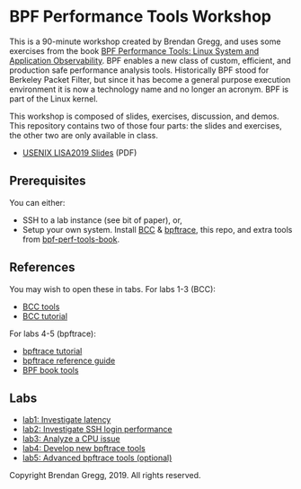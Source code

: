 # BPF Performance Tools Workshop

This is a 90-minute workshop created by Brendan Gregg, and uses some exercises from the book [BPF Performance Tools: Linux System and Application Observability](http://www.brendangregg.com/bpf-performance-tools-book.html). BPF enables a new class of custom, efficient, and production safe performance analysis tools. Historically BPF stood for Berkeley Packet Filter, but since it has become a general purpose execution environment it is now a technology name and no longer an acronym. BPF is part of the Linux kernel.

This workshop is composed of slides, exercises, discussion, and demos. This repository contains two of those four parts: the slides and exercises, the other two are only available in class.

- [USENIX LISA2019 Slides](LISA2019_BPF_Performance_Tools.pdf) (PDF)

## Prerequisites

You can either:

- SSH to a lab instance (see bit of paper), or,
- Setup your own system. Install [BCC](https://github.com/iovisor/bcc) & [bpftrace](https://github.com/iovisor/bpftrace), this repo, and extra tools from [bpf-perf-tools-book](https://github.com/brendangregg/bpf-perf-tools-book).

## References

You may wish to open these in tabs. For labs 1-3 (BCC):

- [BCC tools](https://github.com/iovisor/bcc#tools)
- [BCC tutorial](https://github.com/iovisor/bcc/blob/master/docs/tutorial.md)

For labs 4-5 (bpftrace):

- [bpftrace tutorial](https://github.com/iovisor/bpftrace/blob/master/docs/tutorial_one_liners.md)
- [bpftrace reference guide](https://github.com/iovisor/bpftrace/blob/master/docs/reference_guide.md)
- [BPF book tools](https://github.com/brendangregg/bpf-perf-tools-book#tools)

## Labs

- [lab1: Investigate latency](lab1.md)
- [lab2: Investigate SSH login performance](lab2.md)
- [lab3: Analyze a CPU issue](lab3.md)
- [lab4: Develop new bpftrace tools](lab4.md)
- [lab5: Advanced bpftrace tools (optional)](lab5.md)

Copyright Brendan Gregg, 2019. All rights reserved.
